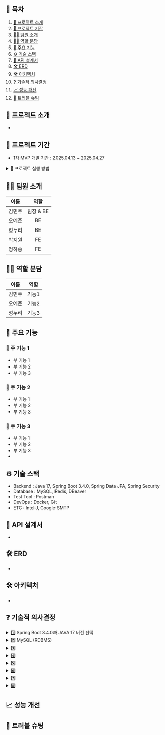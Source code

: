 ## 📖 목차

1. [🔎 프로젝트 소개](#-프로젝트-소개)
2. [🎯 프로젝트 기간](#-프로젝트-기간)
3. [🧑‍💻 팀원 소개](#-팀원-소개)
4. [🧑‍💻 역할 분담](#-역할-분담)
5. [🚀 주요 기능](#-주요-기능)
6. [⚙️ 기술 스택](#️-기술-스택)
7. [📃 API 설계서](#-api-설계서)
8. [🛠 ERD](#-erd)
9. [🛠 아키텍처](#-아키텍처)
10. [❓ 기술적 의사결정](#-기술적-의사결정)
11. [📈 성능 개선](#-성능-개선)
12. [🚨 트러블 슈팅](#-트러블-슈팅)

## 🔎 프로젝트 소개

-
## 🎯 프로젝트 기간
- 1차 MVP 개발 기간 : 2025.04.13 ~ 2025.04.27

<details>
  <summary>🎇 프로젝트 실행 방법</summary>

### 1️⃣ Git Clone
  ```bash
  git clone 
```

### 2️⃣ .env 파일 설정

```
# Docker
MYSQL_ROOT_PASSWORD={데이터베이스 비밀번호}
MYSQL_DATABASE={데이터베이스 이름}

DB_USERNAME={데이터베이스 username}
DB_PASSWORD={username의 비밀번호}

# SMTP
MAIL_USERNAME={SMTP 메일 송신 이메일}
MAIL_PASSWORD={SMTP 메일 송신 비밀번호}

# JWT Secret Key
JWT_SECRET_KEY={JWT KEY값}

# Encryption Secret Key
ENCRYPTION_SECRET_KEY={암호화 KEY값}

# 스프링 데이터베이스 URL
SPRING_DATASOURCE_URL=jdbc:mysql://localhost:3306/{데이터베이스 이름}?useSSL=false&allowPublicKeyRetrieval=true
```

### 3️⃣ Docker 이미지 빌드
``` bash
docker buildx build --platform linux/amd64 -f eureka-server/Dockerfile -t eureka-server:latest . --load
```

### 4️⃣ Docker Compose로 컨테이너 실행
```bash
docker-compose up --build -d
```    
</details>

## 🧑‍💻 팀원 소개

| **이름**    | **역할**        | 
|:-----------:|:---------------:|
| 김민주      | 팀장 & BE       | 
| 오예준      | BE              | 
| 정누리      | BE              | 
| 박지원      | FE              |
| 정하승      | FE              | 


## 🧑‍💻 역할 분담

| **이름**    | **역할**        | 
|:-----------:|:---------------:|
| 김민주      | 기능1              |
| 오예준      | 기능2              | 
| 정누리      | 기능3              | 

## 🚀 주요 기능
### 📌 주 기능 1
- 부 기능 1
- 부 기능 2
- 부 기능 3
### 📌 주 기능 2
- 부 기능 1
- 부 기능 2
- 부 기능 3
### 📌 주 기능 3
- 부 기능 1
- 부 기능 2
- 부 기능 3
-
## ⚙️ 기술 스택
- Backend : Java 17, Spring Boot 3.4.0, Spring Data JPA, Spring Security
- Database : MySQL, Redis, DBeaver
- Test Tool : Postman
- DevOps : Docker, Git
- ETC : InteliJ, Google SMTP

## 📃 API 설계서
-
## 🛠 ERD
-
## 🛠 아키텍처
-

## ❓ 기술적 의사결정

<details>
<summary> 1️⃣ Spring Boot 3.4.0과 JAVA 17 버전 선택</summary>

</details>

<details>
  <summary> 2️⃣ MySQL (RDBMS)</summary>

</details>

<details>

  <summary> 3️⃣ </summary>

</details>

<details>
  <summary> 4️⃣ </summary>

</details>


<details>

  <summary> 5️⃣ </summary>

</details>

<details>
  <summary> 6️⃣ </summary>

</details>

<details>
    <summary> 7️⃣ </summary>

</details>

<details>
      <summary> 8️⃣ </summary>

</details>

## 📈 성능 개선

## 🚨 트러블 슈팅
